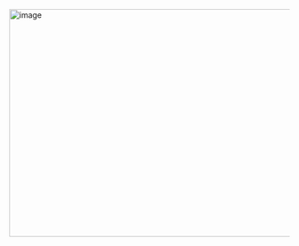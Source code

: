 <img width="1282" height="410" alt="image" src="https://github.com/user-attachments/assets/18f0abee-ccc8-4aee-afce-d3e91b31d17c" />
